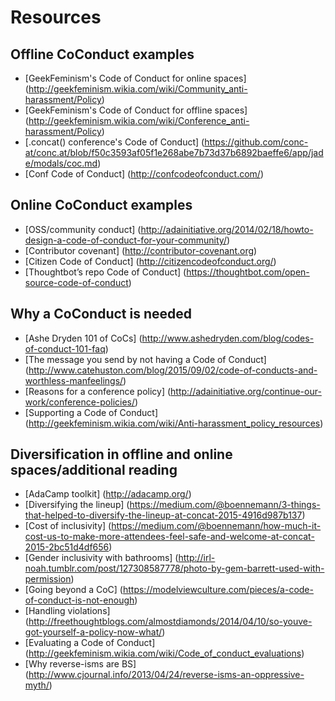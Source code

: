 # Resources

## Offline CoConduct examples
- [GeekFeminism's Code of Conduct for online spaces] (http://geekfeminism.wikia.com/wiki/Community_anti-harassment/Policy)
- [GeekFeminism's Code of Conduct for offline spaces] (http://geekfeminism.wikia.com/wiki/Conference_anti-harassment/Policy)
- [.concat() conference's Code of Conduct] (https://github.com/conc-at/conc.at/blob/f50c3593af05f1e268abe7b73d37b6892baeffe6/app/jade/modals/coc.md)
- [Conf Code of Conduct] (http://confcodeofconduct.com/)

## Online CoConduct examples
- [OSS/community conduct] (http://adainitiative.org/2014/02/18/howto-design-a-code-of-conduct-for-your-community/)
- [Contributor covenant] (http://contributor-covenant.org)
- [Citizen Code of Conduct] (http://citizencodeofconduct.org/)
- [Thoughtbot’s repo Code of Conduct] (https://thoughtbot.com/open-source-code-of-conduct)

## Why a CoConduct is needed
- [Ashe Dryden 101 of CoCs] (http://www.ashedryden.com/blog/codes-of-conduct-101-faq)
- [The message you send by not having a Code of Conduct] (http://www.catehuston.com/blog/2015/09/02/code-of-conducts-and-worthless-manfeelings/)
- [Reasons for a conference policy] (http://adainitiative.org/continue-our-work/conference-policies/)
- [Supporting a Code of Conduct] (http://geekfeminism.wikia.com/wiki/Anti-harassment_policy_resources)

## Diversification in offline and online spaces/additional reading
- [AdaCamp toolkit] (http://adacamp.org/)
- [Diversifying the lineup] (https://medium.com/@boennemann/3-things-that-helped-to-diversify-the-lineup-at-concat-2015-4916d987b137)
- [Cost of inclusivity] (https://medium.com/@boennemann/how-much-it-cost-us-to-make-more-attendees-feel-safe-and-welcome-at-concat-2015-2bc51d4df656)
- [Gender inclusivity with bathrooms] (http://irl-noah.tumblr.com/post/127308587778/photo-by-gem-barrett-used-with-permission)
- [Going beyond a CoC] (https://modelviewculture.com/pieces/a-code-of-conduct-is-not-enough)
- [Handling violations] (http://freethoughtblogs.com/almostdiamonds/2014/04/10/so-youve-got-yourself-a-policy-now-what/)
- [Evaluating a Code of Conduct] (http://geekfeminism.wikia.com/wiki/Code_of_conduct_evaluations)
- [Why reverse-isms are BS] (http://www.cjournal.info/2013/04/24/reverse-isms-an-oppressive-myth/)